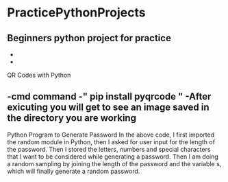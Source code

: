 # PracticePythonProjects
Beginners python project for practice
-
-
-

QR Codes with Python

-cmd command
-" pip install pyqrcode "
-After exicuting you will get to see an image saved in the directory you are working
-
Python Program to Generate Password
In the above code, I first imported the random module in Python, then I asked for user input for the length of the password. Then I stored the letters, numbers and special characters that I want to be considered while generating a password. Then I am doing a random sampling by joining the length of the password and the variable s, which will finally generate a random password.

